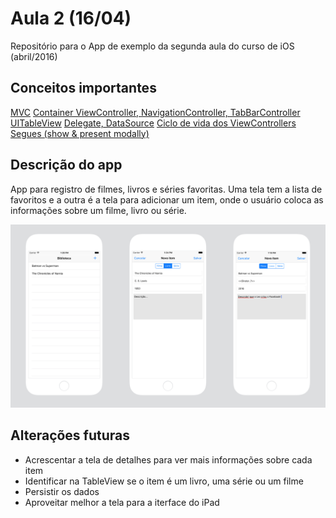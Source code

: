 # Aula 2 (16/04)
Repositório para o App de exemplo da segunda aula do curso de iOS (abril/2016)

## Conceitos importantes

[MVC](https://developer.apple.com/library/ios/documentation/General/Conceptual/DevPedia-CocoaCore/MVC.html)
[Container ViewController, NavigationController, TabBarController](https://developer.apple.com/library/ios/documentation/UIKit/Reference/UIViewController_Class/)
[UITableView](https://developer.apple.com/library/ios/documentation/UserExperience/Conceptual/TableView_iPhone/AboutTableViewsiPhone/AboutTableViewsiPhone.html#//apple_ref/doc/uid/TP40007451)
[Delegate, DataSource](https://developer.apple.com/library/ios/documentation/UserExperience/Conceptual/TableView_iPhone/CreateConfigureTableView/CreateConfigureTableView.html#//apple_ref/doc/uid/TP40007451-CH6-SW40)
[Ciclo de vida dos ViewControllers](https://developer.apple.com/library/ios/referencelibrary/GettingStarted/DevelopiOSAppsSwift/Lesson4.html)
[Segues (show & present modally)](https://developer.apple.com/library/ios/recipes/xcode_help-IB_storyboard/Chapters/StoryboardSegue.html)

## Descrição do app

App para registro de filmes, livros e séries favoritas.
Uma tela tem a lista de favoritos e a outra é a tela para adicionar um item, onde o usuário coloca as informações sobre um filme, livro ou série.

![](https://raw.githubusercontent.com/emannuelOC/aula2/master/Images/screenShots.png)

## Alterações futuras

* Acrescentar a tela de detalhes para ver mais informações sobre cada item
* Identificar na TableView se o item é um livro, uma série ou um filme
* Persistir os dados
* Aproveitar melhor a tela para a iterface do iPad
